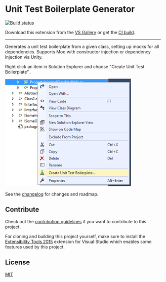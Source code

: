 # Unit Test Boilerplate Generator

<!-- Replace this badge with your own-->
[![Build status](https://ci.appveyor.com/api/projects/status/hv6uyc059rqbc6fj?svg=true)](https://ci.appveyor.com/project/madskristensen/extensibilitytools)

<!-- Update the VS Gallery link after you upload the VSIX-->
Download this extension from the [VS Gallery](https://visualstudiogallery.msdn.microsoft.com/[GuidFromGallery])
or get the [CI build](http://vsixgallery.com/extension/UnitTestBoilerplate.RandomEngy.ab470ad4-8fce-418f-9a5d-d22d50d71215/).

---------------------------------------

Generates a unit test boilerplate from a given class, setting up mocks for all dependencies. Supports Moq with constructor injection or dependency injection via Unity.

Right click an item in Solution Explorer and choose "Create Unit Test Boilerplate" .

![Before Screenshot](BeforeScreenshot.png)

See the [changelog](CHANGELOG.md) for changes and roadmap.

## Contribute
Check out the [contribution guidelines](CONTRIBUTING.md)
if you want to contribute to this project.

For cloning and building this project yourself, make sure
to install the
[Extensibility Tools 2015](https://visualstudiogallery.msdn.microsoft.com/ab39a092-1343-46e2-b0f1-6a3f91155aa6)
extension for Visual Studio which enables some features
used by this project.

## License
[MIT](LICENSE)